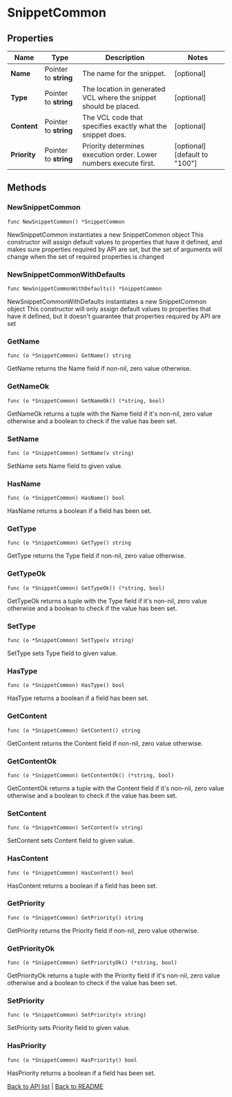 # SnippetCommon

## Properties

Name | Type | Description | Notes
------------ | ------------- | ------------- | -------------
**Name** | Pointer to **string** | The name for the snippet. | [optional] 
**Type** | Pointer to **string** | The location in generated VCL where the snippet should be placed. | [optional] 
**Content** | Pointer to **string** | The VCL code that specifies exactly what the snippet does. | [optional] 
**Priority** | Pointer to **string** | Priority determines execution order. Lower numbers execute first. | [optional] [default to "100"]

## Methods

### NewSnippetCommon

`func NewSnippetCommon() *SnippetCommon`

NewSnippetCommon instantiates a new SnippetCommon object
This constructor will assign default values to properties that have it defined,
and makes sure properties required by API are set, but the set of arguments
will change when the set of required properties is changed

### NewSnippetCommonWithDefaults

`func NewSnippetCommonWithDefaults() *SnippetCommon`

NewSnippetCommonWithDefaults instantiates a new SnippetCommon object
This constructor will only assign default values to properties that have it defined,
but it doesn't guarantee that properties required by API are set

### GetName

`func (o *SnippetCommon) GetName() string`

GetName returns the Name field if non-nil, zero value otherwise.

### GetNameOk

`func (o *SnippetCommon) GetNameOk() (*string, bool)`

GetNameOk returns a tuple with the Name field if it's non-nil, zero value otherwise
and a boolean to check if the value has been set.

### SetName

`func (o *SnippetCommon) SetName(v string)`

SetName sets Name field to given value.

### HasName

`func (o *SnippetCommon) HasName() bool`

HasName returns a boolean if a field has been set.

### GetType

`func (o *SnippetCommon) GetType() string`

GetType returns the Type field if non-nil, zero value otherwise.

### GetTypeOk

`func (o *SnippetCommon) GetTypeOk() (*string, bool)`

GetTypeOk returns a tuple with the Type field if it's non-nil, zero value otherwise
and a boolean to check if the value has been set.

### SetType

`func (o *SnippetCommon) SetType(v string)`

SetType sets Type field to given value.

### HasType

`func (o *SnippetCommon) HasType() bool`

HasType returns a boolean if a field has been set.

### GetContent

`func (o *SnippetCommon) GetContent() string`

GetContent returns the Content field if non-nil, zero value otherwise.

### GetContentOk

`func (o *SnippetCommon) GetContentOk() (*string, bool)`

GetContentOk returns a tuple with the Content field if it's non-nil, zero value otherwise
and a boolean to check if the value has been set.

### SetContent

`func (o *SnippetCommon) SetContent(v string)`

SetContent sets Content field to given value.

### HasContent

`func (o *SnippetCommon) HasContent() bool`

HasContent returns a boolean if a field has been set.

### GetPriority

`func (o *SnippetCommon) GetPriority() string`

GetPriority returns the Priority field if non-nil, zero value otherwise.

### GetPriorityOk

`func (o *SnippetCommon) GetPriorityOk() (*string, bool)`

GetPriorityOk returns a tuple with the Priority field if it's non-nil, zero value otherwise
and a boolean to check if the value has been set.

### SetPriority

`func (o *SnippetCommon) SetPriority(v string)`

SetPriority sets Priority field to given value.

### HasPriority

`func (o *SnippetCommon) HasPriority() bool`

HasPriority returns a boolean if a field has been set.


[Back to API list](../README.md#documentation-for-api-endpoints) | [Back to README](../README.md)
